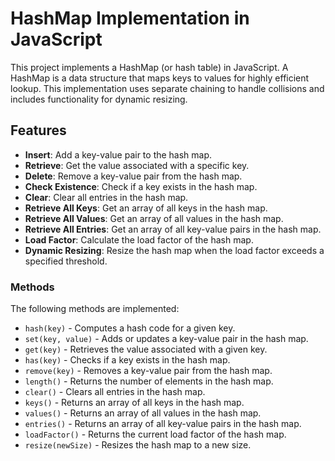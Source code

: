 # HashMap Implementation in JavaScript

This project implements a HashMap (or hash table) in JavaScript. A HashMap is a data structure that maps keys to values for highly efficient lookup. This implementation uses separate chaining to handle collisions and includes functionality for dynamic resizing.

## Features

- **Insert**: Add a key-value pair to the hash map.
- **Retrieve**: Get the value associated with a specific key.
- **Delete**: Remove a key-value pair from the hash map.
- **Check Existence**: Check if a key exists in the hash map.
- **Clear**: Clear all entries in the hash map.
- **Retrieve All Keys**: Get an array of all keys in the hash map.
- **Retrieve All Values**: Get an array of all values in the hash map.
- **Retrieve All Entries**: Get an array of all key-value pairs in the hash map.
- **Load Factor**: Calculate the load factor of the hash map.
- **Dynamic Resizing**: Resize the hash map when the load factor exceeds a specified threshold.

### Methods
The following methods are implemented:

* `hash(key)` - Computes a hash code for a given key.
* `set(key, value)` - Adds or updates a key-value pair in the hash map.
* `get(key)` - Retrieves the value associated with a given key.
* `has(key)` - Checks if a key exists in the hash map.
* `remove(key)` - Removes a key-value pair from the hash map.
* `length()` - Returns the number of elements in the hash map.
* `clear()` - Clears all entries in the hash map.
* `keys()` - Returns an array of all keys in the hash map.
* `values()` - Returns an array of all values in the hash map.
* `entries()` - Returns an array of all key-value pairs in the hash map.
* `loadFactor()` - Returns the current load factor of the hash map.
* `resize(newSize)` - Resizes the hash map to a new size.
